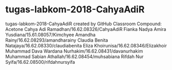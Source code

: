 # tugas-labkom-2018-CahyaAdiR
tugas-labkom-2018-CahyaAdiR created by GitHub Classroom
Compound: Acetone
Cahya Adi Ramadhan/16.62.08326/CahyaAdiR
Fianka Nadya Amira Yusdiana/15.61.08057/Kimchyee
Amandha Rainy/16.62.08293/amandharainy
Claudia Benita Natajaya/16.62.08330/claudiabenita
Eliza Khoirunisa/16.62.08346/Elizakhoir
Muhammad Dava Wardana Nurhakim/16.62.08431/davanurhakim
Muhammad Sabian Athallah/16.62.08454/muhsabiana
Rifdah Nur Syifa/16.62.08500/rifdahnursyifa
